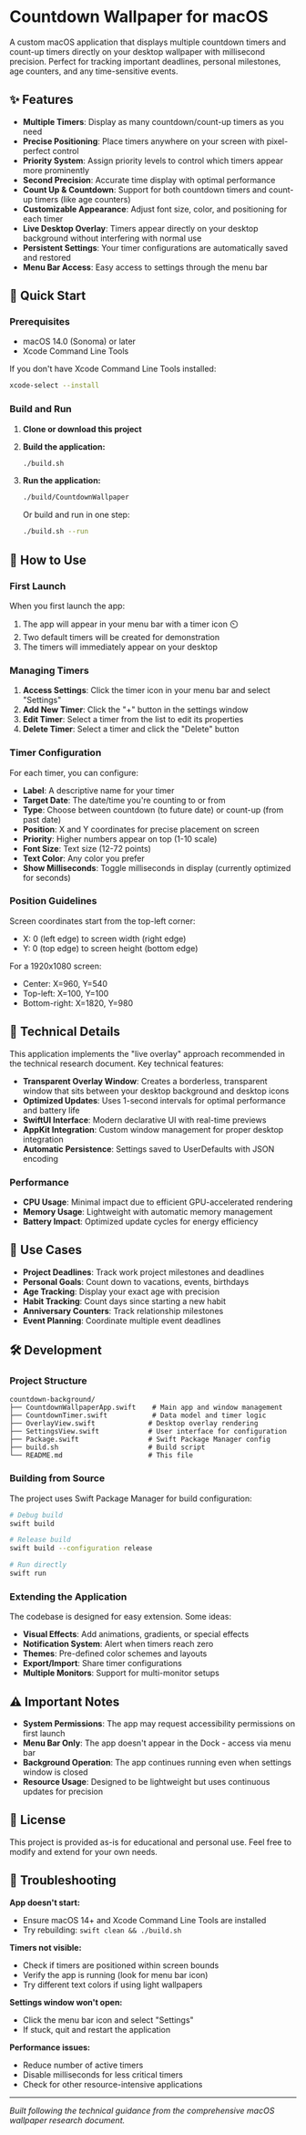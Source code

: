 # Countdown Wallpaper for macOS

A custom macOS application that displays multiple countdown timers and count-up timers directly on your desktop wallpaper with millisecond precision. Perfect for tracking important deadlines, personal milestones, age counters, and any time-sensitive events.

## ✨ Features

- **Multiple Timers**: Display as many countdown/count-up timers as you need
- **Precise Positioning**: Place timers anywhere on your screen with pixel-perfect control
- **Priority System**: Assign priority levels to control which timers appear more prominently
- **Second Precision**: Accurate time display with optimal performance
- **Count Up & Countdown**: Support for both countdown timers and count-up timers (like age counters)
- **Customizable Appearance**: Adjust font size, color, and positioning for each timer
- **Live Desktop Overlay**: Timers appear directly on your desktop background without interfering with normal use
- **Persistent Settings**: Your timer configurations are automatically saved and restored
- **Menu Bar Access**: Easy access to settings through the menu bar

## 🚀 Quick Start

### Prerequisites

- macOS 14.0 (Sonoma) or later
- Xcode Command Line Tools

If you don't have Xcode Command Line Tools installed:
```bash
xcode-select --install
```

### Build and Run

1. **Clone or download this project**
2. **Build the application:**
   ```bash
   ./build.sh
   ```
3. **Run the application:**
   ```bash
   ./build/CountdownWallpaper
   ```

   Or build and run in one step:
   ```bash
   ./build.sh --run
   ```

## 📖 How to Use

### First Launch

When you first launch the app:
1. The app will appear in your menu bar with a timer icon ⏲️
2. Two default timers will be created for demonstration
3. The timers will immediately appear on your desktop

### Managing Timers

1. **Access Settings**: Click the timer icon in your menu bar and select "Settings"
2. **Add New Timer**: Click the "+" button in the settings window
3. **Edit Timer**: Select a timer from the list to edit its properties
4. **Delete Timer**: Select a timer and click the "Delete" button

### Timer Configuration

For each timer, you can configure:

- **Label**: A descriptive name for your timer
- **Target Date**: The date/time you're counting to or from
- **Type**: Choose between countdown (to future date) or count-up (from past date)
- **Position**: X and Y coordinates for precise placement on screen
- **Priority**: Higher numbers appear on top (1-10 scale)
- **Font Size**: Text size (12-72 points)
- **Text Color**: Any color you prefer
- **Show Milliseconds**: Toggle milliseconds in display (currently optimized for seconds)

### Position Guidelines

Screen coordinates start from the top-left corner:
- X: 0 (left edge) to screen width (right edge)
- Y: 0 (top edge) to screen height (bottom edge)

For a 1920x1080 screen:
- Center: X=960, Y=540
- Top-left: X=100, Y=100
- Bottom-right: X=1820, Y=980

## 🔧 Technical Details

This application implements the "live overlay" approach recommended in the technical research document. Key technical features:

- **Transparent Overlay Window**: Creates a borderless, transparent window that sits between your desktop background and desktop icons
- **Optimized Updates**: Uses 1-second intervals for optimal performance and battery life
- **SwiftUI Interface**: Modern declarative UI with real-time previews
- **AppKit Integration**: Custom window management for proper desktop integration
- **Automatic Persistence**: Settings saved to UserDefaults with JSON encoding

### Performance

- **CPU Usage**: Minimal impact due to efficient GPU-accelerated rendering
- **Memory Usage**: Lightweight with automatic memory management
- **Battery Impact**: Optimized update cycles for energy efficiency

## 🎯 Use Cases

- **Project Deadlines**: Track work project milestones and deadlines
- **Personal Goals**: Count down to vacations, events, birthdays
- **Age Tracking**: Display your exact age with precision
- **Habit Tracking**: Count days since starting a new habit
- **Anniversary Counters**: Track relationship milestones
- **Event Planning**: Coordinate multiple event deadlines

## 🛠️ Development

### Project Structure

```
countdown-background/
├── CountdownWallpaperApp.swift    # Main app and window management
├── CountdownTimer.swift           # Data model and timer logic
├── OverlayView.swift             # Desktop overlay rendering
├── SettingsView.swift            # User interface for configuration
├── Package.swift                 # Swift Package Manager config
├── build.sh                      # Build script
└── README.md                     # This file
```

### Building from Source

The project uses Swift Package Manager for build configuration:

```bash
# Debug build
swift build

# Release build
swift build --configuration release

# Run directly
swift run
```

### Extending the Application

The codebase is designed for easy extension. Some ideas:

- **Visual Effects**: Add animations, gradients, or special effects
- **Notification System**: Alert when timers reach zero
- **Themes**: Pre-defined color schemes and layouts
- **Export/Import**: Share timer configurations
- **Multiple Monitors**: Support for multi-monitor setups

## ⚠️ Important Notes

- **System Permissions**: The app may request accessibility permissions on first launch
- **Menu Bar Only**: The app doesn't appear in the Dock - access via menu bar
- **Background Operation**: The app continues running even when settings window is closed
- **Resource Usage**: Designed to be lightweight but uses continuous updates for precision

## 📄 License

This project is provided as-is for educational and personal use. Feel free to modify and extend for your own needs.

## 🐛 Troubleshooting

**App doesn't start:**
- Ensure macOS 14+ and Xcode Command Line Tools are installed
- Try rebuilding: `swift clean && ./build.sh`

**Timers not visible:**
- Check if timers are positioned within screen bounds
- Verify the app is running (look for menu bar icon)
- Try different text colors if using light wallpapers

**Settings window won't open:**
- Click the menu bar icon and select "Settings"
- If stuck, quit and restart the application

**Performance issues:**
- Reduce number of active timers
- Disable milliseconds for less critical timers
- Check for other resource-intensive applications

---

*Built following the technical guidance from the comprehensive macOS wallpaper research document.*
